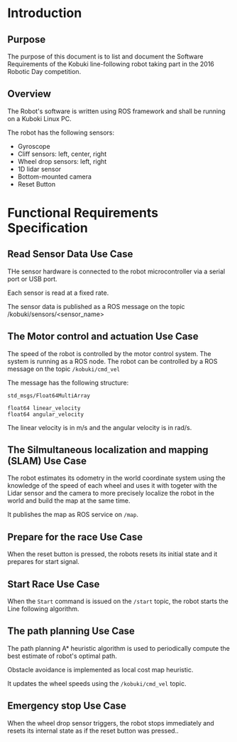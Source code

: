 # Introduction
## Purpose
The purpose of this document is to list and document the Software Requirements of the Kobuki line-following robot taking part in the 2016 Robotic Day competition.

## Overview
The Robot's software is written using ROS framework and shall be running on a Kuboki Linux PC.

The robot has the following sensors:
- Gyroscope
- Cliff sensors: left, center, right
- Wheel drop sensors: left, right
- 1D lidar sensor
- Bottom-mounted camera
- Reset Button



# Functional Requirements Specification


## Read Sensor Data Use Case
THe sensor hardware is connected to the robot microcontroller via a serial port or USB port.

Each sensor is read at a fixed rate.

The sensor data is published as a ROS message on the topic /kobuki/sensors/<sensor_name>


## The Motor control and actuation Use Case 
The speed of the robot is controlled by the motor control system.
The system is running as a ROS node.
The robot can be controlled by a ROS message on the topic `/kobuki/cmd_vel`

The message has the following structure:

```
std_msgs/Float64MultiArray

float64 linear_velocity
float64 angular_velocity
```

The linear velocity is in m/s and the angular velocity is in rad/s.


## The Silmultaneous localization and mapping (SLAM) Use Case

The robot estimates its odometry in the world coordinate system using the knowledge of the speed of each wheel and uses it with togeter with the Lidar sensor and the camera to more precisely localize the robot in the world and build the map at the same time.

It publishes the map as ROS service on `/map`.


## Prepare for the race Use Case

When the reset button is pressed, the robots resets its initial state and it prepares for start signal.

## Start Race Use Case

When the `Start` command is issued on the `/start` topic, the robot starts the Line following algorithm.


## The path planning Use Case


The path planning A* heuristic algorithm is used to periodically compute the best estimate of robot's optimal path.

Obstacle avoidance is implemented as local cost map heuristic.

It updates the wheel speeds using the `/kobuki/cmd_vel`  topic.

## Emergency stop Use Case
When the wheel drop sensor triggers, the robot stops immediately and resets its internal state as if the reset button was pressed..

